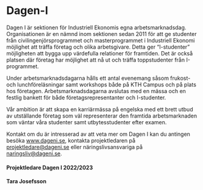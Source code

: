# Dagen-I
Dagen I är sektionen för Industriell Ekonomis egna arbetsmarknadsdag. Organisationen är en nämnd
inom sektionen sedan 2011 för att ge studenter från civilingenjörsprogrammet och masterprogrammet i
Industriell Ekonomi möjlighet att träffa företag och olika arbetsgivare. Detta ger “I-studenter”
möjligheten att bygga upp värdefulla relationer för framtiden. Det är också platsen där företag har
möjlighet att nå ut och träffa toppstudenter från I-programmet.

Under arbetsmarknadsdagarna hålls ett antal evenemang såsom frukost- och lunchföreläsningar samt
workshops både på KTH Campus och på plats hos företagen. Arbetsmarknadsdagarna avslutas med en
mässa och en festlig bankett för både företagsrepresentanter och I-studenter.

Vår ambition är att skapa en karriärmässa på engelska med ett brett utbud av utställande företag som väl
representerar den framtida arbetsmarknaden som väntar våra studenter samt utbytesstudenter efter
examen.

Kontakt om du är intresserad av att veta mer om Dagen I kan du antingen besöka www.dageni.se,
kontakta projektledaren på projektledare@dageni.se eller näringslivsansvariga på naringsliv@dageni.se.
#### Projektledare Dagen I 2022/2023
#### Tara Josefsson